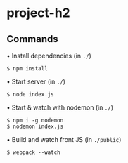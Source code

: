 # project-h2

## Commands

• Install dependencies (in `./`)
```
$ npm install
```

• Start server (in `./`)
```
$ node index.js
```

• Start & watch with nodemon (in `./`)
```
$ npm i -g nodemon
$ nodemon index.js
```

• Build and watch front JS (in `./public`)
```
$ webpack --watch
```
